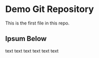 # Demo Git Repository

This is  the first file in this repo. 

## Ipsum Below

text text text 
text text text
